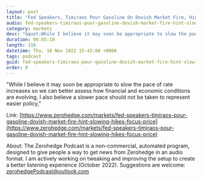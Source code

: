 ```yaml
---
layout: post
title: "Fed Speakers, Timiraos Pour Gasoline On Dovish Market Fire, Hint At Slowing Hikes, Focus On Price Stability"
audio: fed-speakers-timiraos-pour-gasoline-dovish-market-fire-hint-slowing-hikes-focus-price-0
category: markets
desc: "&quot;While I believe it may soon be appropriate to slow the pace of rate increases so we can better assess how financial and economic conditions are evolving, I also believe a slower pace should not be taken to represent easier policy,&quot;"
duration: 00:05:10
length: 310
datetime: Thu, 10 Nov 2022 15:42:00 +0000
tags: podcast
guid: fed-speakers-timiraos-pour-gasoline-dovish-market-fire-hint-slowing-hikes-focus-price-0
order: 0
---
```

&quot;While I believe it may soon be appropriate to slow the pace of rate increases so we can better assess how financial and economic conditions are evolving, I also believe a slower pace should not be taken to represent easier policy,&quot;

Link: [https://www.zerohedge.com/markets/fed-speakers-timiraos-pour-gasoline-dovish-market-fire-hint-slowing-hikes-focus-price](https://www.zerohedge.com/markets/fed-speakers-timiraos-pour-gasoline-dovish-market-fire-hint-slowing-hikes-focus-price)

About: The Zerohedge Podcast is a non-commercial, automated program, designed to give people a way to get news from Zerohedge in an audio format.  I am actively working on tweaking and improving the setup to create a better listening experience (October 2022).  Suggestions are welcome: [zerohedgePodcast@outlook.com](mailto:zerohedgePodcast@outlook.com)
